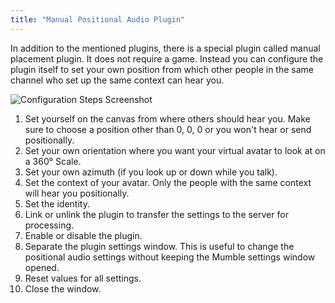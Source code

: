 ```yaml
---
title: "Manual Positional Audio Plugin"
---
```


In addition to the mentioned plugins, there is a special plugin called manual placement plugin. It does not require a
game. Instead you can configure the plugin itself to set your own position from which other people in the same channel
who set up the same context can hear you.

![Configuration Steps Screenshot](manual-plugin-setup.jpg)

1. Set yourself on the canvas from where others should hear you. Make sure to choose a position other than 0, 0, 0 or
   you won't hear or send positionally.
2. Set your own orientation where you want your virtual avatar to look at on a 360° Scale.
3. Set your own azimuth (if you look up or down while you talk).
4. Set the context of your avatar. Only the people with the same context will hear you positionally.
5. Set the identity.
6. Link or unlink the plugin to transfer the settings to the server for processing.
7. Enable or disable the plugin.
8. Separate the plugin settings window. This is useful to change the positional audio settings without keeping the
   Mumble settings window opened.
9. Reset values for all settings.
10. Close the window.
